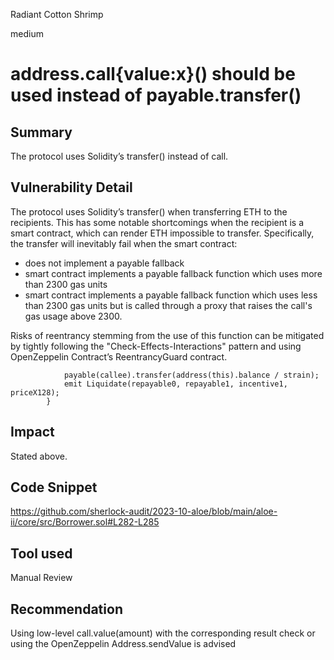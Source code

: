 Radiant Cotton Shrimp

medium

# address.call{value:x}() should be used instead of payable.transfer()
## Summary

The protocol uses Solidity’s transfer() instead of call. 

## Vulnerability Detail

The protocol uses Solidity’s transfer() when transferring ETH to the recipients. This has some notable shortcomings when the recipient is a smart contract, which can render ETH impossible to transfer. Specifically, the transfer will inevitably fail when the smart contract:

- does not implement a payable fallback
- smart contract implements a payable fallback function which uses more than 2300 gas units
- smart contract implements a payable fallback function which uses less than 2300 gas units but is called through a proxy that raises the call's gas usage above 2300.

Risks of reentrancy stemming from the use of this function can be mitigated by tightly following the "Check-Effects-Interactions" pattern and using OpenZeppelin Contract’s ReentrancyGuard contract.

```solidity
            payable(callee).transfer(address(this).balance / strain);
            emit Liquidate(repayable0, repayable1, incentive1, priceX128);
        }
```

## Impact 

Stated above. 

## Code Snippet

https://github.com/sherlock-audit/2023-10-aloe/blob/main/aloe-ii/core/src/Borrower.sol#L282-L285

## Tool used

Manual Review

## Recommendation

Using low-level call.value(amount) with the corresponding result check or using the OpenZeppelin Address.sendValue is advised
